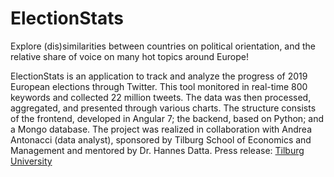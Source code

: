 # ElectionStats

Explore (dis)similarities between countries on political orientation, and the relative share of voice on many hot topics around Europe!

ElectionStats is an application to track and analyze the progress of 2019 European elections through Twitter.
This tool monitored in real-time 800 keywords and collected 22 million tweets. The data was then processed, aggregated, and presented through various charts.
The structure consists of the frontend, developed in Angular 7; the backend, based on Python; and a Mongo database.
The project was realized in collaboration with Andrea Antonacci (data analyst), sponsored by Tilburg School of Economics and Management and mentored by Dr. Hannes Datta.
Press release: [Tilburg University](https://www.tilburguniversity.edu/current/news/tilburg-university-twitter-dashboard-continuously-measures-political-mood-eu)
